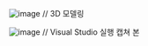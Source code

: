 ![image](https://github.com/WindowisPark/opengl/assets/169067789/a675bf77-03fe-4bed-a773-adb2f5e892c5)
// 3D 모델링


![image](https://github.com/WindowisPark/opengl/assets/169067789/f6f492ab-db02-48d6-b599-85f31b4bf47b)
// Visual Studio 실행 캡쳐 본
